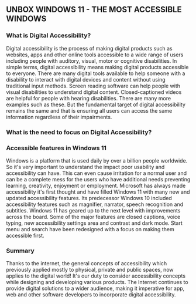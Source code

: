 ## UNBOX WINDOWS 11 - THE MOST ACCESSIBLE WINDOWS





### What is Digital Accessibility?

Digital accessibility is the process of making digital products such as websites, apps and other online tools accessible to a wide range of users including people with auditory, visual, motor or cognitive disabilities. In simple terms, digital accessibility means making digital products accessible to everyone.
There are many digital tools available to help someone with a disability to interact with digital devices and content without using traditional input methods. Screen reading software can help people with visual disabilities to understand digital content. Closed-captioned videos are helpful for people with hearing disabilities. There are many more examples such as these. But the fundamental target of digital accessibility remains the same and that is ensuring all users can access the same information regardless of their impairments.

### What is the need to focus on Digital Accessibility?



### Accessible features in Windows 11

Windows is a platform that is used daily by over a billion people worldwide. So it's very important to understand the impact poor usability and accessibility can have. This can even cause irritation for a normal user and can be a complete mess for the users who have additional needs preventing learning, creativity, enjoyment or employment. Microsoft has always made accessibility it's first thought and have filled Windows 11 with many new and updated accessibility features. Its predecessor Windows 10 included accessibility features such as magnifier, narrator, speech recognition and subtitles. Windows 11 has geared up to the next level with improvements across the board. Some of the major features are closed captions, voice typing, new accessibility settings area and contrast and dark mode. Start menu and search have been redesigned with a focus on making them accessible first.

### Summary

Thanks to the internet, the general concepts of accessibility which previously applied mostly to physical, private and public spaces, now applies to the digital world! It's our duty to consider accessibility concepts while designing and developing various products. The Internet continues to provide digital solutions to a wider audience, making it imperative for app, web and other software developers to incorporate digital accessibility.
